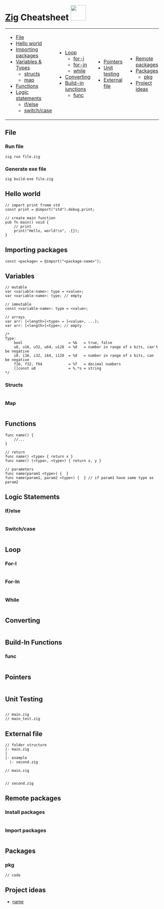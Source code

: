 # <a href="https://ziglang.org">Zig</a> Cheatsheet <img width="50em" src="https://avatars.githubusercontent.com/u/27973237?s=160&v=4">

<table>
<td>

* [File](#file)
* [Hello world](#hello-world)
* [Importing packages](#importing-packages)
* [Variables & Types](#variables)
	* [structs](#structs)
	* [map](#map)
* [Functions](#functions)
* [Logic statements](#logic-statements)
	* [if/else](#ifelse)
	* [switch/case](#switchcase)

</td>
<td>

* [Loop](#loop)
	* [for-i](#for-i)
	* [for-in](#for-in)
	* [while](#while)
* [Converting](#converting)
* [Build-in iunctions](#build-in-functions)
	* [func](#func)

</td>
<td>

* [Pointers](#pointers)
* [Unit testing](#unit-testing)
* [External file](#external-file)

</td>
<td>

* [Remote packages](#remote-packages)
* [Packages](#packages)
	* [pkg](#pkg)
* [Project ideas](#project-ideas)
</td>
</table>


## File

### Run file
`zig run file.zig`

### Generate exe file
`zig build-exe file.zig`

## Hello world
```zig
// import print fromm std
const print = @import("std").debug.print;

// create main function
pub fn main() void {
    // print
    print("Hello, world!\n", .{});
}
```


## Importing packages
```zig
const <package> = @import("<package-name>");
```


## Variables
```zig
// mutable
var <variable-name>: type = <value>;
var <variable-name>: type; // empty

// immutable
const <variable-name>: type = <value>;

// arrays
var arr: [<length>]<type> = [<value>, ...];
var arr: [<length>]<type>; // empty

/*
Type: 
	bool                     = %b   = true, false
	u8, u16, u32, u64, u128  = %d   = number in range of x bits, can't be negative
	i8, i16, i32, i64, i128  = %d   = number in range of x bits, can be negative
	f16, f32, f64            = %f   = decimal numbers
	[]const u8               = %.*s = string
*/
```

### Structs
```zig
```

### Map
```zig

```


## Functions
```zig
func name() {
	//...
}

// return
func name() <type> { return x }
func name() (<type>, <type>) { return x, y }

// parameters 
func name(param1 <type>) {  }
func name(param1, param2 <type>) {  } // if param1 have same type as param2
```


## Logic Statements

### If/else
```zig

```

### Switch/case
```zig

```


## Loop

### For-I
```zig

```

### For-In
```zig
```

### While
```zig

```


## Converting
```zig

```


## Build-In Functions

### func
```zig
```

## Pointers
```zig

```


## Unit Testing
```sh
```
```zig
// main.zig
// main_test.zig
```


## External file
```zig
// folder structure
|- main.zig
|
|- example
  |- second.zig

// main.zig


// second.zig

```



## Remote packages

### Install packages
```

```

### Import packages
```zig
```


## Packages

### pkg

```zig
// code
```


## Project ideas
* [name](link)

